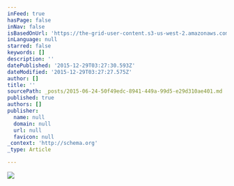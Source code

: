 ```yaml
---
inFeed: true
hasPage: false
inNav: false
isBasedOnUrl: 'https://the-grid-user-content.s3-us-west-2.amazonaws.com/2b52c6ba-9aff-4c0c-b928-5bde9318615a.jpg'
inLanguage: null
starred: false
keywords: []
description: ''
datePublished: '2015-12-29T03:27:30.593Z'
dateModified: '2015-12-29T03:27:27.575Z'
author: []
title: ''
sourcePath: _posts/2015-06-24-50f49edc-8941-449a-99d5-e29d310ae401.md
published: true
authors: []
publisher:
  name: null
  domain: null
  url: null
  favicon: null
_context: 'http://schema.org'
_type: Article

---
```

![](https://s3-us-west-2.amazonaws.com/the-grid-img/p/46a49eabcc61a0db7e4923d029a91808de570761.jpg)